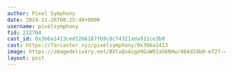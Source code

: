 ```yaml
---
author: Pixel Symphony
date: 2024-11-26T08:25:40+0000
username: pixelsymphony
fid: 232704
cast_id: 0x3b6a1413ced1286187fb9c8c74321ada911ce3b0
cast: https://farcaster.xyz/pixelsymphony/0x3b6a1413
image: https://imagedelivery.net/BXluQx4ige9GuW0Ia56BHw/484d24b0-ef27-4e4b-d32d-07675008da00/original
layout: post
---
```


<img src='https://imagedelivery.net/BXluQx4ige9GuW0Ia56BHw/484d24b0-ef27-4e4b-d32d-07675008da00/original' alt='' referrerpolicy='no-referrer'/>
